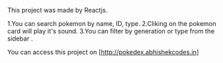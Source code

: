 This project was made by Reactjs.

1.You can search pokemon by name, ID, type.
2.Cliking on the pokemon card will play it's sound.
3.You can filter by generation or type from the sidebar .

You can access this project on [http://pokedex.abhishekcodes.in]

